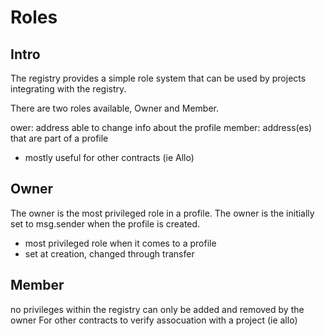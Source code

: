 # Roles
## Intro
The registry provides a simple role system that can be used by projects integrating with the registry.

 There are two roles available, Owner and Member.

ower: address able to change info about the profile
member: address(es) that are part of a profile
- mostly useful for other contracts (ie Allo)

## Owner
The owner is the most privileged role in a profile. The owner is the initially
set to msg.sender when the profile is created.  
- most privileged role when it comes to a profile
- set at creation, changed through transfer

## Member
no privileges within the registry
can only be added and removed by the owner
For other contracts to verify assocuation with a project (ie allo)


